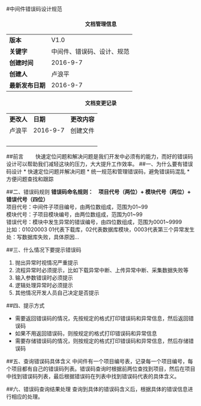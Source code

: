 #中间件错误码设计规范
<center><h4>文档管理信息</h4>
<table>
	<tr>
		<td><b>版本</b></td>
		<td>V1.0</td>		
	</tr>
	<tr>
		<td><b>关键字</b></td>
		<td>中间件、错误码、设计、规范</td>		
	</tr>
	<tr>
		<td><b>创建时间</b></td>
		<td>2016-9-7</td>		
	</tr>
	<tr>
		<td><b>创建人</b></td>
		<td>卢浪平</td>		
	</tr>
	<tr>
		<td><b>最新发布日期</b></td>
		<td>2016-9-7</td>		
	</tr>
</table></center>
<center><h4>文档变更记录</h4>
<table>
	<tr>
		<td><b>更改人</b></td>
		<td><b>日期</b></td>
		<td><b>更改内容</b></td>		
	</tr>
	<tr>
		<td>卢浪平</td>
		<td>2016-9-7</td>
		<td>创建文件</td>		
	</tr>
	<tr>
		<td>&emsp;</td>
		<td>&emsp;</td>
		<td>&emsp;</td>		
	</tr>
</table></center>
##前言
&emsp;&emsp;快速定位问题和解决问题是我们开发中必须有的能力，而好的错误码设计可以帮助我们减轻这块的压力，大大提升工作效率。
##一、为什么要有错误码设计
* 快速定位问题并解决问题
* 统一规范和管理错误码，避免错误码混乱
* 方便问题查找和跟踪
		
##二、错误码规则
**错误码命名规则：&emsp;项目代号（两位）+ 模块代号（两位）+ 错误代号（四位）**     
项目代号：中间件子项目编号，由两位数组成，范围为01~99    
模块代号：子项目模块编号，由两位数组成，范围为01~99     
错误代号：模块中发生异常的错误编号，由四位数组成，范围为0001~9999         
比如：01020003  01代表下载库，02代表数据库模块，0003代表第三个异常发生处：写数据库失败，具体原因...

##三、什么情况下要提示错误码
1. 抛出异常时视情况严重提示
2. 流程异常时必须提示，比如下载异常中断、上传异常中断、采集数据失败等
3. 输入参数错误时必须提示
4. 逻辑处理异常时必须提示
5. 其他情况开发人员自己决定是否提示

##四、提示方式
* 需要返回错误码的情况，先按规定的格式打印错误码和异常信息，然后返回错误码
* 如果不用返回错误码，则按规定的格式打印错误码和异常信息
* 需要存储错误码的情况，则按规定的格式打印错误码和异常信息，然后存储错误码

##五、查询错误码具体含义
中间件有一个项目编号表，记录每一个项目编号，每个项目都有自己的错误码列表。错误码查询时根据前两位查找到项目，然后在项目中找到错误码列表，最后根据错误码在列表中找到错误码代表的具体含义。

##六、错误码查询结果处理
查询到具体的错误码含义后，根据具体的错误信息进行相应的处理。


